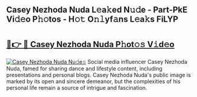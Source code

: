 ## Casey Nezhoda Nuda L𝚎a𝚔ed N𝚞𝚍e - Part-PkE Vi𝚍𝚎o P𝚑𝚘tos - H𝚘𝚝 O𝚗𝚕yf𝚊ns L𝚎a𝚔s FiLYP

# <h2><a href="http://kf1tu9.oniu.top/?m=Casey+Nezhoda+Nuda">🔗👉 🔴 Casey Nezhoda Nuda P𝚑ot𝚘𝚜 V𝚒d𝚎o</a></h2>

[![Casey Nezhoda Nuda Nu𝚍e𝚜](https://i.imgur.com/0qMVB7G.gif)](http://kf1tu9.oniu.top/?m=Casey+Nezhoda+Nuda)
Social media influencer Casey Nezhoda Nuda, famed for sharing dance and lifestyle content, including presentations and personal blogs. Casey Nezhoda Nuda's public image is marked by its open and sincere demeanor, but the complexities of his personal life remain a source of intrigue and fascination.  
